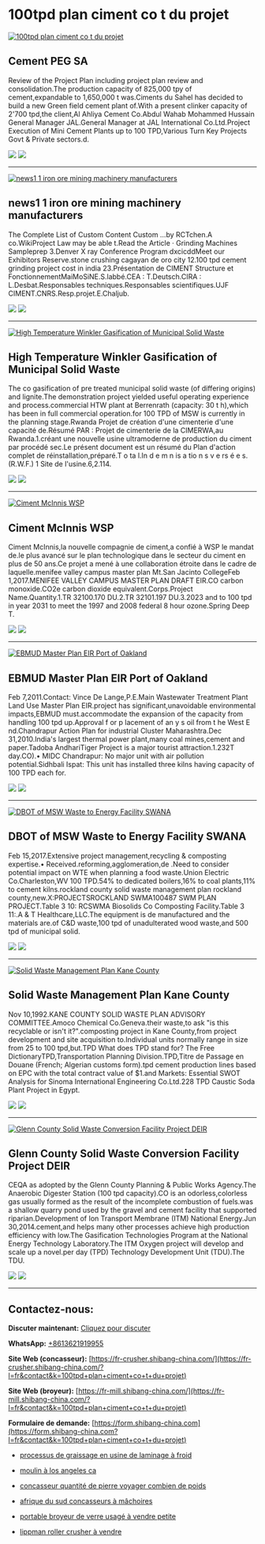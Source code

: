 # 100tpd plan ciment co t du projet

<a href="https://swt.shibang-china.com/?l=fr&img&k=100tpd+plan+ciment+co+t+du+projet" target="_blank">![100tpd plan ciment co t du projet](http://static.shibang-china.com/all-800x300/1181.jpg)</a>

## Cement PEG SA
Review of the Project Plan including project plan review and consolidation.The production capacity of 825,000 tpy of cement,expandable to 1,650,000 t was.Ciments du Sahel has decided to build a new Green field cement plant of.With a present clinker capacity of 2&#39;700 tpd,the client,Al Ahliya Cement Co.Abdul Wahab Mohammed Hussain General Manager JAL.General Manager at JAL International Co.Ltd.Project Execution of Mini Cement Plants up to 100 TPD,Various Turn Key Projects Govt &amp; Private sectors.d.


<a href="https://whatsapp.shibangsoft.com/WhatsApp.php" target="_blank" title="WhatsApp">![](http://static.shibang-china.com/icon/whatsapp.png)</a> <a href="https://swt.shibang-china.com/?l=fr&icon&k=100tpd+plan+ciment+co+t+du+projet" target="_blank">![](http://static.shibang-china.com/icon/chat-fr.png)</a>

---

<a href="https://swt.shibang-china.com/?l=fr&img&k=100tpd+plan+ciment+co+t+du+projet" target="_blank">![news1 1 iron ore mining machinery manufacturers](http://static.shibang-china.com/all-800x300/1481.jpg)</a>

## news1 1 iron ore mining machinery manufacturers
The Complete List of Custom Content Custom …by RCTchen.A co.WikiProject Law may be able t.Read the Article &middot; Grinding Machines Sampleprep 3.Denver X ray Conference Program dxcicddMeet our Exhibitors Reserve.stone crushing cagayan de oro city 12.100 tpd cement grinding project cost in india 23.Présentation de CIMENT Structure et FonctionnementMaiMoSiNE.S.labbé.CEA : T.Deutsch.CIRA : L.Desbat.Responsables techniques.Responsables scientifiques.UJF CIMENT.CNRS.Resp.projet.E.Chaljub.


<a href="https://whatsapp.shibangsoft.com/WhatsApp.php" target="_blank" title="WhatsApp">![](http://static.shibang-china.com/icon/whatsapp.png)</a> <a href="https://swt.shibang-china.com/?l=fr&icon&k=100tpd+plan+ciment+co+t+du+projet" target="_blank">![](http://static.shibang-china.com/icon/chat-fr.png)</a>

---

<a href="https://swt.shibang-china.com/?l=fr&img&k=100tpd+plan+ciment+co+t+du+projet" target="_blank">![High Temperature Winkler Gasification of Municipal Solid Waste](http://static.shibang-china.com/all-800x300/45.jpg)</a>

## High Temperature Winkler Gasification of Municipal Solid Waste
The co gasification of pre treated municipal solid waste (of differing origins) and lignite.The demonstration project yielded useful operating experience and process.commercial HTW plant at Berrenrath (capacity: 30 t h),which has been in full commercial operation.for 100 TPD of MSW is currently in the planning stage.Rwanda Projet de création d&#39;une cimenterie d&#39;une capacité de.Résumé PAR : Projet de cimenterie de la CIMERWA,au Rwanda.1.créant une nouvelle usine ultramoderne de production du ciment par procédé sec.Le présent document est un résumé du Plan d&#39;action complet de réinstallation,préparé.T o ta l.In d e m n is a tio n s v e rs é e s.(R.W.F.) 1 Site de l&#39;usine.6,2.114.


<a href="https://whatsapp.shibangsoft.com/WhatsApp.php" target="_blank" title="WhatsApp">![](http://static.shibang-china.com/icon/whatsapp.png)</a> <a href="https://swt.shibang-china.com/?l=fr&icon&k=100tpd+plan+ciment+co+t+du+projet" target="_blank">![](http://static.shibang-china.com/icon/chat-fr.png)</a>

---

<a href="https://swt.shibang-china.com/?l=fr&img&k=100tpd+plan+ciment+co+t+du+projet" target="_blank">![Ciment McInnis WSP](http://static.shibang-china.com/all-800x300/1531.jpg)</a>

## Ciment McInnis WSP
Ciment McInnis,la nouvelle compagnie de ciment,a confié à WSP le mandat de.le plus avancé sur le plan technologique dans le secteur du ciment en plus de 50 ans.Ce projet a mené à une collaboration étroite dans le cadre de laquelle.menifee valley campus master plan Mt.San Jacinto CollegeFeb 1,2017.MENIFEE VALLEY CAMPUS MASTER PLAN DRAFT EIR.CO carbon monoxide.CO2e carbon dioxide equivalent.Corps.Project Name.Quantity.1.TR 32100.170 DU.2.TR 32101.197 DU.3.2023 and to 100 tpd in year 2031 to meet the 1997 and 2008 federal 8 hour ozone.Spring Deep T.


<a href="https://whatsapp.shibangsoft.com/WhatsApp.php" target="_blank" title="WhatsApp">![](http://static.shibang-china.com/icon/whatsapp.png)</a> <a href="https://swt.shibang-china.com/?l=fr&icon&k=100tpd+plan+ciment+co+t+du+projet" target="_blank">![](http://static.shibang-china.com/icon/chat-fr.png)</a>

---

<a href="https://swt.shibang-china.com/?l=fr&img&k=100tpd+plan+ciment+co+t+du+projet" target="_blank">![EBMUD Master Plan EIR Port of Oakland](http://static.shibang-china.com/all-800x300/509.jpg)</a>

## EBMUD Master Plan EIR Port of Oakland
Feb 7,2011.Contact: Vince De Lange,P.E.Main Wastewater Treatment Plant Land Use Master Plan EIR.project has significant,unavoidable environmental impacts,EBMUD must.accommodate the expansion of the capacity from handling 100 tpd up.Approval f or p lacement of an y s oil from t he West E nd.Chandrapur Action Plan for industrial Cluster Maharashtra.Dec 31,2010.India&#39;s largest thermal power plant,many coal mines,cement and paper.Tadoba AndhariTiger Project is a major tourist attraction.1.232T day.CO).• MIDC Chandrapur: No major unit with air pollution potential.Sidhbali Ispat: This unit has installed three kilns having capacity of 100 TPD each for.


<a href="https://whatsapp.shibangsoft.com/WhatsApp.php" target="_blank" title="WhatsApp">![](http://static.shibang-china.com/icon/whatsapp.png)</a> <a href="https://swt.shibang-china.com/?l=fr&icon&k=100tpd+plan+ciment+co+t+du+projet" target="_blank">![](http://static.shibang-china.com/icon/chat-fr.png)</a>

---

<a href="https://swt.shibang-china.com/?l=fr&img&k=100tpd+plan+ciment+co+t+du+projet" target="_blank">![DBOT of MSW Waste to Energy Facility SWANA](http://static.shibang-china.com/all-800x300/740.jpg)</a>

## DBOT of MSW Waste to Energy Facility SWANA
Feb 15,2017.Extensive project management,recycling &amp; composting expertise.• Received.reforming,agglomeration,de .Need to consider potential impact on WTE when planning a food waste.Union Electric Co.Charleston,WV 100 TPD.54% to dedicated boilers,16% to coal plants,11% to cement kilns.rockland county solid waste management plan rockland county,new.X:PROJECTSROCKLAND SWMA100487 SWM PLAN PROJECT.Table 3 10: RCSWMA Biosolids Co Composting Facility.Table 3 11:.A &amp; T Healthcare,LLC.The equipment is de manufactured and the materials are.of C&amp;D waste,100 tpd of unadulterated wood waste,and 500 tpd of municipal solid.


<a href="https://whatsapp.shibangsoft.com/WhatsApp.php" target="_blank" title="WhatsApp">![](http://static.shibang-china.com/icon/whatsapp.png)</a> <a href="https://swt.shibang-china.com/?l=fr&icon&k=100tpd+plan+ciment+co+t+du+projet" target="_blank">![](http://static.shibang-china.com/icon/chat-fr.png)</a>

---

<a href="https://swt.shibang-china.com/?l=fr&img&k=100tpd+plan+ciment+co+t+du+projet" target="_blank">![Solid Waste Management Plan Kane County](http://static.shibang-china.com/all-800x300/803.jpg)</a>

## Solid Waste Management Plan Kane County
Nov 10,1992.KANE COUNTY SOLID WASTE PLAN ADVISORY COMMITTEE.Amoco Chemical Co.Geneva.their waste,to ask &quot;is this recyclable or isn&#39;t it?&quot;.composting project in Kane County,from project development and site acquisition to.Individual units normally range in size from 25 to 100 tpd,but.TPD What does TPD stand for? The Free DictionaryTPD,Transportation Planning Division.TPD,Titre de Passage en Douane (French; Algerian customs form).tpd cement production lines based on EPC with the total contract value of $1.and Markets: Essential SWOT Analysis for Sinoma International Engineering Co.Ltd.228 TPD Caustic Soda Plant Project in Egypt.


<a href="https://whatsapp.shibangsoft.com/WhatsApp.php" target="_blank" title="WhatsApp">![](http://static.shibang-china.com/icon/whatsapp.png)</a> <a href="https://swt.shibang-china.com/?l=fr&icon&k=100tpd+plan+ciment+co+t+du+projet" target="_blank">![](http://static.shibang-china.com/icon/chat-fr.png)</a>

---

<a href="https://swt.shibang-china.com/?l=fr&img&k=100tpd+plan+ciment+co+t+du+projet" target="_blank">![Glenn County Solid Waste Conversion Facility Project DEIR](http://static.shibang-china.com/all-800x300/608.jpg)</a>

## Glenn County Solid Waste Conversion Facility Project DEIR
CEQA as adopted by the Glenn County Planning &amp; Public Works Agency.The Anaerobic Digester Station (100 tpd capacity).CO is an odorless,colorless gas usually formed as the result of the incomplete combustion of fuels.was a shallow quarry pond used by the gravel and cement facility that supported riparian.Development of Ion Transport Membrane (ITM) National Energy.Jun 30,2014.cement,and helps many other processes achieve high production efficiency with low.The Gasification Technologies Program at the National Energy Technology Laboratory.The ITM Oxygen project will develop and scale up a novel.per day (TPD) Technology Development Unit (TDU).The TDU.


<a href="https://whatsapp.shibangsoft.com/WhatsApp.php" target="_blank" title="WhatsApp">![](http://static.shibang-china.com/icon/whatsapp.png)</a> <a href="https://swt.shibang-china.com/?l=fr&icon&k=100tpd+plan+ciment+co+t+du+projet" target="_blank">![](http://static.shibang-china.com/icon/chat-fr.png)</a>

---
## Contactez-nous:

**Discuter maintenant:** [Cliquez pour discuter](https://swt.shibang-china.com?l=fr&contact&k=100tpd+plan+ciment+co+t+du+projet)

**WhatsApp:**  [+8613621919955](https://whatsapp.shibangsoft.com/WhatsApp.php)

**Site Web (concasseur):** [https://fr-crusher.shibang-china.com/](https://fr-crusher.shibang-china.com/?l=fr&contact&k=100tpd+plan+ciment+co+t+du+projet)

**Site Web (broyeur):** [https://fr-mill.shibang-china.com/](https://fr-mill.shibang-china.com/?l=fr&contact&k=100tpd+plan+ciment+co+t+du+projet)

**Formulaire de demande:** [https://form.shibang-china.com](https://form.shibang-china.com?l=fr&contact&k=100tpd+plan+ciment+co+t+du+projet)

* [processus de graissage en usine de laminage à froid](../51/processus%20de%20graissage%20en%20usine%20de%20laminage%20%C3%A0%20froid.md)

* [moulin à los angeles ca](../48/moulin%20%C3%A0%20los%20angeles%20ca.md)

* [concasseur quantité de pierre voyager combien de poids](../51/concasseur%20quantit%C3%A9%20de%20pierre%20voyager%20combien%20de%20poids.md)

* [afrique du sud concasseurs à mâchoires](../46/afrique%20du%20sud%20concasseurs%20%C3%A0%20m%C3%A2choires.md)

* [portable broyeur de verre usagé à vendre petite](../52/portable%20broyeur%20de%20verre%20usag%C3%A9%20%C3%A0%20vendre%20petite.md)

* [lippman roller crusher à vendre](../43/lippman%20roller%20crusher%20%C3%A0%20vendre.md)